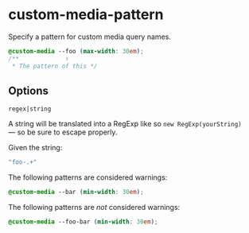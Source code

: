 # custom-media-pattern

Specify a pattern for custom media query names.

```css
@custom-media --foo (max-width: 30em);
/**             ↑
 * The pattern of this */
```

## Options

`regex|string`

A string will be translated into a RegExp like so `new RegExp(yourString)` — so be sure to escape properly.

Given the string:

```js
"foo-.+"
```

The following patterns are considered warnings:

```css
@custom-media --bar (min-width: 30em);
```

The following patterns are *not* considered warnings:

```css
@custom-media --foo-bar (min-width: 30em);
```
